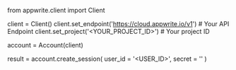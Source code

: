 from appwrite.client import Client

client = Client()
client.set_endpoint('https://cloud.appwrite.io/v1') # Your API Endpoint
client.set_project('&lt;YOUR_PROJECT_ID&gt;') # Your project ID

account = Account(client)

result = account.create_session(
    user_id = '<USER_ID>',
    secret = '<SECRET>'
)

